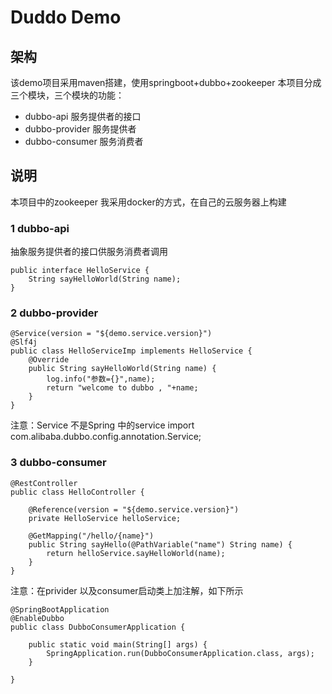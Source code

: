 # Duddo Demo 

## 架构
该demo项目采用maven搭建，使用springboot+dubbo+zookeeper
本项目分成三个模块，三个模块的功能：
- dubbo-api 服务提供者的接口
- dubbo-provider 服务提供者
- dubbo-consumer	服务消费者

## 说明
本项目中的zookeeper 我采用docker的方式，在自己的云服务器上构建

### 1 dubbo-api
抽象服务提供者的接口供服务消费者调用
```
public interface HelloService {
    String sayHelloWorld(String name);
}
```
### 2 dubbo-provider

```
@Service(version = "${demo.service.version}")
@Slf4j
public class HelloServiceImp implements HelloService {
    @Override
    public String sayHelloWorld(String name) {
        log.info("参数={}",name);
        return "welcome to dubbo , "+name;
    }
}
```
注意：Service 不是Spring 中的service
import com.alibaba.dubbo.config.annotation.Service;

### 3 dubbo-consumer 

```
@RestController
public class HelloController {

    @Reference(version = "${demo.service.version}")
    private HelloService helloService;

    @GetMapping("/hello/{name}")
    public String sayHello(@PathVariable("name") String name) {
        return helloService.sayHelloWorld(name);
    }
}

```

注意：在privider 以及consumer启动类上加注解，如下所示
```
@SpringBootApplication
@EnableDubbo
public class DubboConsumerApplication {

    public static void main(String[] args) {
        SpringApplication.run(DubboConsumerApplication.class, args);
    }

}
```
